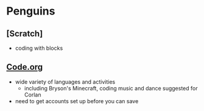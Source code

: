 # Penguins

## [Scratch]
  - coding with blocks
  
## [Code.org](https://code.org)
  - wide variety of languages and activities
    - including Bryson's Minecraft, coding music and dance suggested for Corlan
  - need to get accounts set up before you can save
